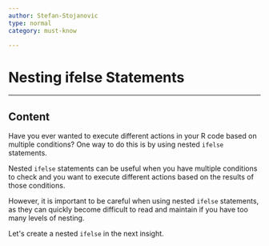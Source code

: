 ```yaml
---
author: Stefan-Stojanovic
type: normal
category: must-know

---
```


# Nesting ifelse Statements

---

## Content

Have you ever wanted to execute different actions in your R code based on multiple conditions? One way to do this is by using nested `ifelse` statements.

Nested `ifelse` statements can be useful when you have multiple conditions to check and you want to execute different actions based on the results of those conditions. 

However, it is important to be careful when using nested `ifelse` statements, as they can quickly become difficult to read and maintain if you have too many levels of nesting.

Let's create a nested `ifelse` in the next insight.